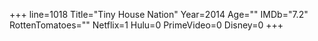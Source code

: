 +++
line=1018
Title="Tiny House Nation"
Year=2014
Age=""
IMDb="7.2"
RottenTomatoes=""
Netflix=1
Hulu=0
PrimeVideo=0
Disney=0
+++

